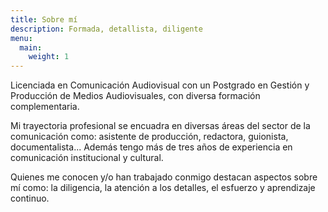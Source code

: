 ```yaml
---
title: Sobre mí
description: Formada, detallista, diligente
menu:
  main:
    weight: 1
---
```

Licenciada en Comunicación Audiovisual con un Postgrado en Gestión y Producción de Medios Audiovisuales, con diversa formación complementaria.

Mi trayectoria profesional se encuadra en diversas áreas del sector de la comunicación como: asistente de producción, redactora, guionista, documentalista... Además tengo más de tres años de experiencia en comunicación institucional y cultural.

Quienes me conocen y/o han trabajado conmigo destacan aspectos sobre mí como: la diligencia, la atención a los detalles, el esfuerzo y aprendizaje continuo.